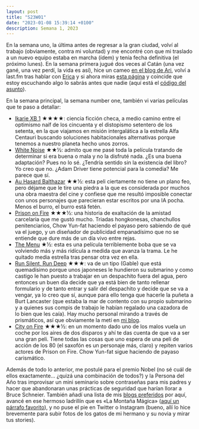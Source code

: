 ```yaml
---
layout: post
title: "S23W01"
date: "2023-01-08 15:39:14 +0100"
description: Semana 1, 2023
---
```


En la semana uno, la última antes de regresar a la gran ciudad, volví al trabajo (obviamente, contra mi voluntad) y me encontré con que mi traslado a un nuevo equipo estaba en marcha (ídem) y tenía fecha definitiva (el próximo lunes). En la semana primera jugué dos veces al Catán (una vez gané, una vez perdí, la vida es así), hice un cameo [en el blog de Ari](https://blog.arianaescobar.com/would-you-rather-be-cool-or-happy), volví a last.fm tras hablar con [Erica](https://www.ericafustero.com/blog) y si ahora miras [esta página](/about) y coincide que estoy escuchando algo lo sabrás antes que nadie (aquí está el [código del asunto](https://github.com/javierarce/music-snitch))<!-- break -->.

En la semana principal, la semana number one, también vi varias películas que te paso a detallar:

- [Ikarie XB 1](https://letterboxd.com/javier/film/ikarie-xb-1/) ★★★★: ciencia
  ficción checa, a medio camino entre el optimismo naíf de los cincuenta y el
  distopismo setentero de los setenta, en la que viajamos en misión
  intergalática a la estrella Alfa Centauri buscando soluciones habitacionales
  alternativas porque tenemos a nuestro planeta hecho unos zorros.
- [White Noise](https://letterboxd.com/javier/film/white-noise-2022) ★★½: admito
  que me pasé toda la película tratando de determinar si era buena o mala y no
  la disfruté nada. ¿Es una buena adaptación? Pues no lo sé. ¿Tendría sentido
  sin la existencia del libro? Yo creo que no. ¿Adam Driver tiene
  potencial para la comedia? Me parece que sí.
- [Au Hasard
  Balthazar](https://letterboxd.com/javier/film/au-hasard-balthazar) ★★½: esta peli
  ciertamente no tiene un plano feo, pero déjame que le tire una piedra a la
  que es considerada por muchos una obra maestra del cine y confiese que me
  resultó imposible conectar con unos personajes que parecieran estar escritos por
  una IA pocha. Menos el burro, el burro está fetén.
- [Prison on Fire](https://letterboxd.com/javier/film/prison-on-fire) ★★★½: una
  historia de exaltación de la amistad carcelaria que me gustó mucho. Triadas
  hongkonesas, chanchullos penitenciarios, Chow Yun-fat haciendo el payaso pero
  sabiendo de qué va el juego, y un diseñador de publicidad empanadísimo que no
  se entiende que dure más de un día vivo entre rejas.
- [The Menu](https://letterboxd.com/javier/film/the-menu-2022/) ★½: esta es una
  película terriblemente boba que se va volviendo más y más ridícula a medida
  que avanza la trama. Le he quitado media estrella tras pensar otra vez en ella.
- [Run Silent, Run
  Deep](https://letterboxd.com/javier/film/run-silent-run-deep/) ★★★: va de un tipo
  (Gable) que está quemadísimo porque unos japoneses le hundieron su submarino
  y como castigo le han puesto a trabajar en un despachito fuera del agua, pero
  entonces un buen día decide que ya está bien de tanto rellenar formulario y
  de tanto entrar y salir del despachito y decide que se va a vengar, ya lo
  creo que sí, aunque para ello tenga que hacerle la puñeta a Burt Lancaster
  (que estaba la mar de contento con su propio submarino y a quienes sus compis
  de trabajo le habían regalado una cazadora de lo bien que les caía). Hay
  mucho personal mirando a través de prismáticos, así que obviamente la metí en
  [mi blog](https://binocularshot.tumblr.com).
- [City on Fire](https://letterboxd.com/javier/film/city-on-fire) ★★★½: en un momento
  dado uno de los malos vuela un coche por los aires de dos disparos y ahí te
  das cuenta de que va a ser una gran peli. Tiene todas las cosas que uno espera
  de una peli de acción de los 80 (el saxofón es un personaje más, claro) y
  repiten varios actores de Prison on Fire. Chow Yun-fat sigue haciendo de
  payaso carismático. 

Además de todo lo anterior, me postulé para el premio Nobel (no sé cuál de ellos exactamente… ¿quizá una combinación de todos?) y la Persona del Año tras improvisar un mini seminario sobre contraseñas para mis padres y hacer que abandonaran unas prácticas de seguridad que harían llorar a Bruce Schneier.  También añadí una lista de mis [blogs preferidos](https://javier.computer/blogroll) por aquí, avancé en ese hermoso ladrillín que es «La Montaña Mágica» ([aquí un párrafo favorito](/books/la-montana-magica)), y no puse el pie en Twitter o Instagram (bueno, allí lo hice brevemente para subir fotos de los gatos de mi hermano y su novia y mirar tus stories).
